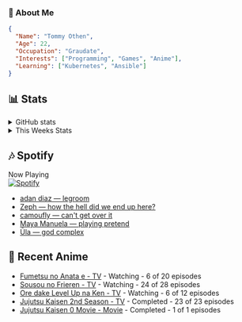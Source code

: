 ### 👋 About Me
```json
{
  "Name": "Tommy Othen",
  "Age": 22,
  "Occupation": "Graudate",
  "Interests": ["Programming", "Games", "Anime"],
  "Learning": ["Kubernetes", "Ansible"]
}
```

## 📊 Stats
<details>
  <summary>GitHub stats</summary>
  <a href="https://github.com/anuraghazra/github-readme-stats">
    <img src="https://github-readme-stats.vercel.app/api?username=tommyothen&show_icons=true&count_private=true&hide=prs,issues">
  </a>
</details>

<details>
  <summary>This Weeks Stats</summary>
  <a href="https://github.com/anuraghazra/github-readme-stats">
    <img src="https://github-readme-stats.vercel.app/api/wakatime?username=tommyothen&cache_seconds=1800&custom_title=Top%20Languages">
  </a>
</details>

## 🎶 Spotify
Now Playing\
[![Spotify](https://novatorem-dasushiasian.vercel.app/api/spotify)](https://open.spotify.com/user/g90805640970)
<!-- LASTFM:START -->
* [adan diaz — legroom](https://www.last.fm/music/adan+diaz/_/legroom)
* [Zeph — how the hell did we end up here?](https://www.last.fm/music/Zeph/_/how+the+hell+did+we+end+up+here%3F)
* [camoufly — can&#39;t get over it](https://www.last.fm/music/camoufly/_/can%27t+get+over+it)
* [Maya Manuela — playing pretend](https://www.last.fm/music/Maya+Manuela/_/playing+pretend)
* [Ūla — god complex](https://www.last.fm/music/%C5%AAla/_/god+complex)<!-- LASTFM:END -->

## 🗻 Recent Anime
<!-- ANIME-LIST:START -->
* [Fumetsu no Anata e - TV](https://myanimelist.net/anime/41025/Fumetsu_no_Anata_e) - Watching - 6 of 20 episodes
* [Sousou no Frieren - TV](https://myanimelist.net/anime/52991/Sousou_no_Frieren) - Watching - 24 of 28 episodes
* [Ore dake Level Up na Ken - TV](https://myanimelist.net/anime/52299/Ore_dake_Level_Up_na_Ken) - Watching - 6 of 12 episodes
* [Jujutsu Kaisen 2nd Season - TV](https://myanimelist.net/anime/51009/Jujutsu_Kaisen_2nd_Season) - Completed - 23 of 23 episodes
* [Jujutsu Kaisen 0 Movie - Movie](https://myanimelist.net/anime/48561/Jujutsu_Kaisen_0_Movie) - Completed - 1 of 1 episodes<!-- ANIME-LIST:END -->
